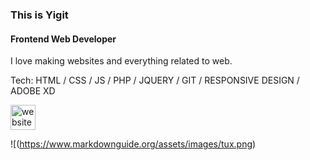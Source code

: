 ### This is Yigit
#### Frontend Web Developer
I love making websites and everything related to web.

Tech: HTML / CSS / JS / PHP / JQUERY / GIT / RESPONSIVE DESIGN / ADOBE XD


[<img src='https://cdn.jsdelivr.net/npm/simple-icons@3.0.1/icons/icloud.svg' alt='website' height='40'>](https://yigits.online)  

![(https://www.markdownguide.org/assets/images/tux.png)
